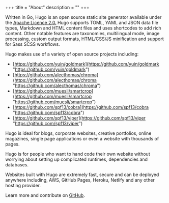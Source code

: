 +++
title = "About"
description = ""
+++

Written in Go, Hugo is an open source static site generator available under the [Apache Licence 2.0.](https://github.com/gohugoio/hugo/blob/master/LICENSE) Hugo supports TOML, YAML and JSON data file types, Markdown and HTML content files and uses shortcodes to add rich content. Other notable features are taxonomies, multilingual mode, image processing, custom output formats, HTML/CSS/JS minification and support for Sass SCSS workflows.

Hugo makes use of a variety of open source projects including:

- [https://github.com/yuin/goldmark](https://github.com/yuin/goldmark "https://github.com/yuin/goldmark")
- [https://github.com/alecthomas/chroma](https://github.com/alecthomas/chroma "https://github.com/alecthomas/chroma")
- [https://github.com/muesli/smartcrop](https://github.com/muesli/smartcrop "https://github.com/muesli/smartcrop")
- [https://github.com/spf13/cobra](https://github.com/spf13/cobra "https://github.com/spf13/cobra")
- [https://github.com/spf13/viper](https://github.com/spf13/viper "https://github.com/spf13/viper")

Hugo is ideal for blogs, corporate websites, creative portfolios, online magazines, single page applications or even a website with thousands of pages.

Hugo is for people who want to hand code their own website without worrying about setting up complicated runtimes, dependencies and databases.

Websites built with Hugo are extremely fast, secure and can be deployed anywhere including, AWS, GitHub Pages, Heroku, Netlify and any other hosting provider.

Learn more and contribute on [GitHub](https://github.com/gohugoio).
